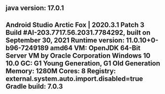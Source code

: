 java version: 17.0.1
--------------------
Android Studio Arctic Fox | 2020.3.1 Patch 3
Build #AI-203.7717.56.2031.7784292, built on September 30, 2021
Runtime version: 11.0.10+0-b96-7249189 amd64
VM: OpenJDK 64-Bit Server VM by Oracle Corporation
Windows 10 10.0
GC: G1 Young Generation, G1 Old Generation
Memory: 1280M
Cores: 8
Registry: external.system.auto.import.disabled=true
Gradle build: 7.0.3
--------------------

